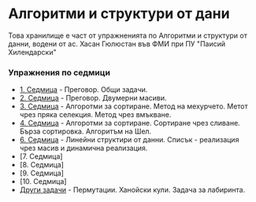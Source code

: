 # Алгоритми и структури от дани
Това хранилище е част от упражненията по Алгоритми и структури от данни, водени от ас. Хасан Гюлюстан във ФМИ при ПУ "Паисий Хилендарски"

### Упражнения по седмици

* [1. Седмица](https://github.com/hasangyulyustan/ADS-SE-Fulltime-2019-2020/tree/master/ADS-SE-FULLTIME/01.Week) - Преговор. Общи задачи.
* [2. Седмица](https://github.com/hasangyulyustan/ADS-SE-Fulltime-2019-2020/tree/master/ADS-SE-FULLTIME/02.Week) - Преговор. Двумерни масиви.
* [3. Седмица](https://github.com/hasangyulyustan/ADS-SE-Fulltime-2019-2020/tree/master/ADS-SE-FULLTIME/03.Week) - Алгоротми за сортиране. Метод на мехурчето. Метот чрез пряка селекция. Метод чрез вмъкване.
* [4. Седмица](https://github.com/hasangyulyustan/ADS-SE-Fulltime-2019-2020/tree/master/ADS-SE-FULLTIME/04.Week) - Алгоротми за сортиране. Сортиране чрез сливане. Бърза сортировка. Алгоритъм на Шел.
* [6. Седмица](https://github.com/hasangyulyustan/ADS-SE-Fulltime-2019-2020/tree/master/ADS-SE-FULLTIME/06.Week) - Линейни структири от данни. Списък - реализация чрез масив и динамична реализация.
* [7. Седмица]
* [8. Седмица]
* [9. Седмица]
* [10. Седмица]
* [Други задачи](https://github.com/hasangyulyustan/ADS-SE-Fulltime-2019-2020/tree/master/ADS-SE-FULLTIME/Other) - Пермутации. Ханойски кули. Задача за лабиринта.

